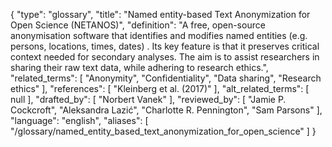 {
    "type": "glossary",
    "title": "Named entity-based Text Anonymization for Open Science (NETANOS)",
    "definition": "A free, open-source anonymisation software that identifies and modifies named entities (e.g. persons, locations, times, dates) . Its key feature is that it preserves critical context needed for secondary analyses. The aim is to assist researchers in sharing their raw text data, while adhering to research ethics.",
    "related_terms": [
        "Anonymity",
        "Confidentiality",
        "Data sharing",
        "Research ethics"
    ],
    "references": [
        "Kleinberg et al. (2017)"
    ],
    "alt_related_terms": [
        null
    ],
    "drafted_by": [
        "Norbert Vanek"
    ],
    "reviewed_by": [
        "Jamie P. Cockcroft",
        "Aleksandra Lazić",
        "Charlotte R. Pennington",
        "Sam Parsons"
    ],
    "language": "english",
    "aliases": [
        "/glossary/named_entity_based_text_anonymization_for_open_science"
    ]
}